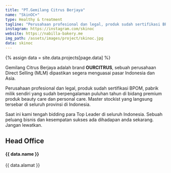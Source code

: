 ```yaml
---
title: "PT.Gemilang Citrus Berjaya"
name: "SkinOC+"
type: Healthy & treatment
tagline: "Perusahaan profesional dan legal, produk sudah sertifikasi BPOM"
instagram: https://instagram.com/skinoc
website: https://nabilla-bakery.me
img_path: /assets/images/project/skinoc.jpg
data: skinoc
---  
```

{% assign data = site.data.projects[page.data] %}

Gemilang Citrus Berjaya adalah brand **OURCITRUS**, sebuah perusahaan Direct Selling (MLM) dipastikan segera menguasai pasar Indonesia dan Asia.

Perusahaan profesional dan legal, produk sudah sertifikasi BPOM, pabrik milik sendiri yang sudah berpengalaman puluhan tahun di bidang premium produk beauty care dan personal care. Master stockist yang langsung tersebar di seluruh provinsi di Indonesia.

Saat ini kami tengah bidding para Top Leader di seluruh Indonesia. Sebuah peluang bisnis dan kesempatan sukses ada dihadapan anda sekarang. Jangan lewatkan.  

## Head Office
#### {{ data.name }}  
   {{ data.alamat }}
